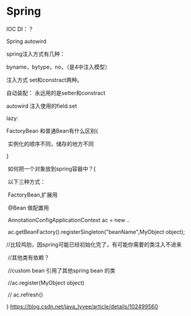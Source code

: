 # Spring

IOC DI：？

Spring autowird

spring注入方式有几种：

byname，bytype，no，（是4中注入模型）

注入方式 set和constract两种。

自动装配：  永远用的是setter和constract

autowird 注入使用的field.set

lazy:

FactoryBean 和普通Bean有什么区别{

​	实例化的顺序不同，储存的地方不同

}

​	如何把一个对象放到spring容器中？{

​		以下三种方式：

​		FactoryBean,扩展用

​		@Bean 做配置用

​		AnnotationConfigApplicationContext ac = new ..

​		ac.getBeanFactory().registerSingleton("beanName",MyObject object);

​		//比较鸡肋，因spring可能已经初始化完了，有可能你需要的类注入不进来

​		//其他类有依赖？

​		//custom bean 引用了其他spring bean 的类

​		//ac.register(MyObject object)

​		// ac.refresh()	



}
https://blog.csdn.net/java_lyvee/article/details/102499560